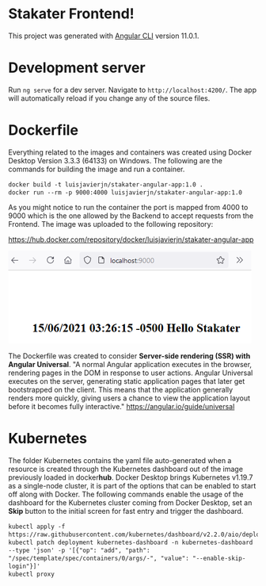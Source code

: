 # Stakater Frontend!

This project was generated with [Angular CLI](https://github.com/angular/angular-cli) version 11.0.1.

# Development server

Run `ng serve` for a dev server. Navigate to `http://localhost:4200/`. The app will automatically reload if you change any of the source files.

# Dockerfile

Everything related to the images and containers was created using Docker Desktop Version 3.3.3 (64133) on Windows. The following are the commands for building the image and run a container.
```
docker build -t luisjavierjn/stakater-angular-app:1.0 .
docker run --rm -p 9000:4000 luisjavierjn/stakater-angular-app:1.0
```
As you might notice to run the container the port is mapped from 4000 to 9000 which is the one allowed by the Backend to accept requests from the Frontend. The image was uploaded to the following repository:

https://hub.docker.com/repository/docker/luisjavierjn/stakater-angular-app

![GET Endpoint](browser-answer.PNG)

The Dockerfile was created to consider **Server-side rendering (SSR) with Angular Universal**. "A normal Angular application executes in the browser, rendering pages in the DOM in response to user actions. Angular Universal executes on the server, generating static application pages that later get bootstrapped on the client. This means that the application generally renders more quickly, giving users a chance to view the application layout before it becomes fully interactive." https://angular.io/guide/universal

# Kubernetes

The folder Kubernetes contains the yaml file auto-generated when a resource is created through the Kubernetes dashboard out of the image previously loaded in docker**hub**. Docker Desktop brings Kubernetes v1.19.7 as a single-node cluster, it is part of the options that can be enabled to start off along with Docker. The following commands enable the usage of the dashboard for the Kubernetes cluster coming from Docker Desktop, set an **Skip** button to the initial screen for fast entry and trigger the dashboard.
```
kubectl apply -f https://raw.githubusercontent.com/kubernetes/dashboard/v2.2.0/aio/deploy/recommended.yaml
kubectl patch deployment kubernetes-dashboard -n kubernetes-dashboard --type 'json' -p '[{"op": "add", "path": "/spec/template/spec/containers/0/args/-", "value": "--enable-skip-login"}]'
kubectl proxy
```
